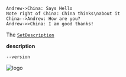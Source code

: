 


                    
```seq
Andrew->China: Says Hello 
Note right of China: China thinks\nabout it 
China-->Andrew: How are you? 
Andrew->>China: I am good thanks!
```
The [`SetDescription`](https://pkg.go.dev/github.com/thatisuday/commando?tab=doc#Command.SetDescription)

**description**

`--version`

![logo](/assets/logo.png)
